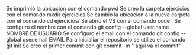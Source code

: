 Se imprimió la ubicacion con el comando pwd
Se creo la carpeta ejercicios con el comando mkdir ejercicios
Se cambio la ubicacion a la nueva carpeta con el comando cd ejercicios/
Se abrio el VS con el comando code .
Se configuro el nombre  con el comando git config --global user.name NOMBRE DE USUARIO
Se configuro el email  con el comando git config --global user.email EMAIL
Para inicialiar el repositorio se utilizo el comando git init
Se creo el primer commit con git commit -m " aqui va el commit"
